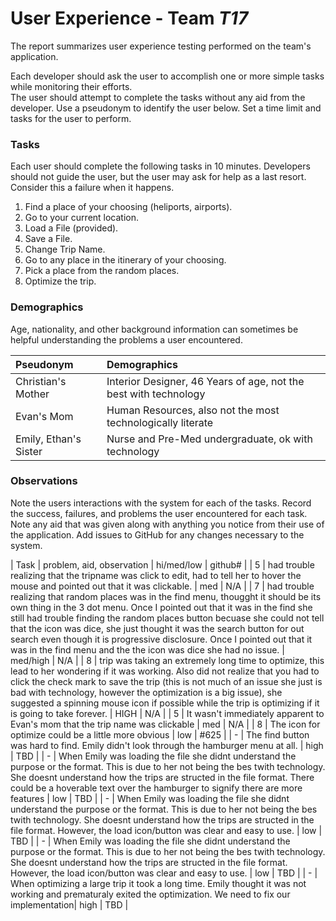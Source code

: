 # User Experience - Team *T17* 

The report summarizes user experience testing performed on the team's application.

Each developer should ask the user to accomplish one or more simple tasks while monitoring their efforts.  
The user should attempt to complete the tasks without any aid from the developer.
Use a pseudonym to identify the user below. 
Set a time limit and tasks for the user to perform.

 
### Tasks

Each user should complete the following tasks in 10 minutes.
Developers should not guide the user, but the user may ask for help as a last resort.  
Consider this a failure when it happens.  

1. Find a place of your choosing (heliports, airports).
2. Go to your current location.
3. Load a File (provided).
4. Save a File.
5. Change Trip Name.
6. Go to any place in the itinerary of your choosing.
7. Pick a place from the random places.
8. Optimize the trip.

### Demographics

Age, nationality, and other background information can sometimes be helpful understanding the problems a user encountered.

| Pseudonym | Demographics |
| :--- | :--- |
| Christian's Mother | Interior Designer, 46 Years of age, not the best with technology |
| Evan's Mom | Human Resources, also not the most technologically literate |
| Emily, Ethan's Sister | Nurse and Pre-Med undergraduate, ok with technology |



### Observations

Note the users interactions with the system for each of the tasks.
Record the success, failures, and problems the user encountered for each task.
Note any aid that was given along with anything you notice from their use of the application.
Add issues to GitHub for any changes necessary to the system.

| Task | problem, aid, observation | hi/med/low | github#  |
| 5 | had trouble realizing that the tripname was click to edit, had to tell her to hover the mouse and pointed out that it was clickable. | med | N/A |
| 7 | had trouble realizing that random places was in the find menu, thougght it should be its own thing in the 3 dot menu. Once I pointed out that it was in the find she still had trouble finding the random places button becuase she could not tell that the icon was dice, she just thought it was the search button for out search even though it is progressive disclosure. Once I pointed out that it was in the find menu and the the icon was dice she had no issue. | med/high | N/A |
| 8 | trip was taking an extremely long time to optimize, this lead to her wondering if it was working. Also did not realize that you had to click the check mark to save the trip (this is not much of an issue she just is bad with technology, however the optimization is a big issue), she suggested a spinning mouse icon if possible while the trip is optimizing if it is going to take forever. | HIGH | N/A |
| 5 | It wasn't immediately apparent to Evan's mom that the trip name was clickable | med | N/A |
| 8 | The icon for optimize could be a little more obvious | low | #625 |
| - | The find button was hard to find. Emily didn't look through the hamburger menu at all. | high | TBD |
| - | When Emily was loading the file she didnt understand the purpose or the format. This is due to her not being the bes twith technology. She doesnt understand how the trips are structed in the file format. There could be a hoverable text over the hamburger to signify there are more features | low | TBD |
| - | When Emily was loading the file she didnt understand the purpose or the format. This is due to her not being the bes twith technology. She doesnt understand how the trips are structed in the file format. However, the load icon/button was clear and easy to use. | low | TBD |
| - | When Emily was loading the file she didnt understand the purpose or the format. This is due to her not being the bes twith technology. She doesnt understand how the trips are structed in the file format. However, the load icon/button was clear and easy to use. | low | TBD |
| - | When optimizing a large trip it took a long time. Emily thought it was not working and prematuraly exited the optimization. We need to fix our implementation| high | TBD |


